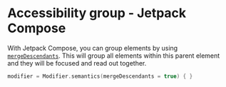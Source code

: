 # Accessibility group - Jetpack Compose

With Jetpack Compose, you can group elements by using [`mergeDescendants`](https://developer.android.com/reference/kotlin/androidx/compose/ui/semantics/package-summary#(androidx.compose.ui.Modifier).semantics(kotlin.Boolean,kotlin.Function1)).
This will group all elements within this parent element and they will be focused and read out together.

```kotlin
modifier = Modifier.semantics(mergeDescendants = true) { }
```

